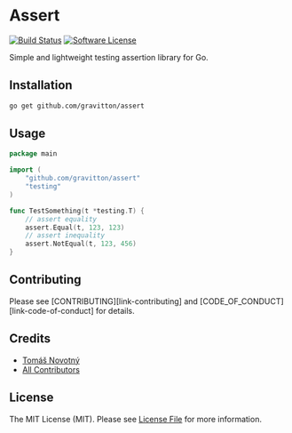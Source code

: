 # Assert

[![Build Status][ico-workflow]][link-workflow]
[![Software License][ico-license]][link-licence]

Simple and lightweight testing assertion library for Go.


## Installation

```bash
go get github.com/gravitton/assert
```


## Usage

```go
package main

import (
	"github.com/gravitton/assert"
	"testing"
)

func TestSomething(t *testing.T) {
	// assert equality
	assert.Equal(t, 123, 123)
	// assert inequality
	assert.NotEqual(t, 123, 456)
}
```

## Contributing

Please see [CONTRIBUTING][link-contributing] and [CODE_OF_CONDUCT][link-code-of-conduct] for details.


## Credits

- [Tomáš Novotný](https://github.com/tomas-novotny)
- [All Contributors][link-contributors]


## License

The MIT License (MIT). Please see [License File][link-licence] for more information.


[ico-license]:              https://img.shields.io/github/license/gravitton/assert.svg?style=flat-square&colorB=blue
[ico-workflow]:             https://img.shields.io/github/actions/workflow/status/gravitton/assert/master.yml?branch=master&style=flat-square

[link-author]:              https://github.com/gravitton
[link-contributors]:        https://github.com/gravitton/assert/contributors
[link-licence]:             ./LICENSE.md
[link-changelog]:           ./CHANGELOG.md
[link-workflow]:            https://github.com/gravitton/assert/actions
